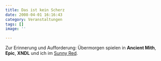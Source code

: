 ```yaml
---
title: Das ist kein Scherz
date: 2008-04-01 16:16:43
category: Veranstaltungen
tags: []
image: ''

---
```


Zur Erinnerung und Aufforderung: Übermorgen spielen in **Ancient Mith**, **Epic**, **XNDL** und ich im [Sunny Red](http://feierwerk.de/index.php?177&tx_mjseventpro_pi1[showUid]=812).
